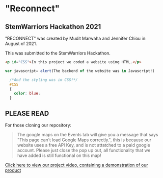 # "Reconnect"
## StemWarriors Hackathon 2021
"RECONNECT" was created by Mudit Marwaha and Jennifer Chiou in August of 2021. 

This was submitted to the StemWarriors Hackathon.

```html
<p id="CSS">In this project we coded a website using HTML.</p>
```

```javascript
var javascript= alert(The backend of the website was in Javascript!)
```

```CSS
  /*And the styling was in CSS!*/
  #CSS
  {
    color: blue;
  }
```

## PLEASE READ

For those cloning our repository:
> The google maps on the Events tab will give you a message that says "This page can't load Google Maps correctly.", this is because our website uses a free API Key, and is not attatched to a paid google account. Please just close the pop up out, all functionality that we have added is still functional on this map!

[Click here to view our project video, containing a demonstration of our product](https://youtu.be/-q02gbphkt4)
